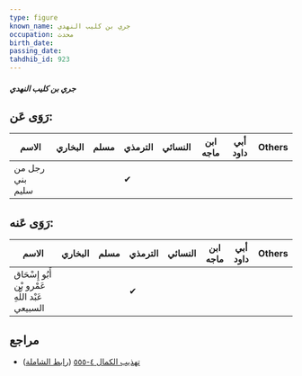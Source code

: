 ```yaml
---
type: figure
known_name: جري بن كليب النهدي
occupation: محدث
birth_date:
passing_date:
tahdhib_id: 923
---
```

##### جري بن كليب النهدي

## رَوَى عَن:
| الاسم           | البخاري | مسلم | الترمذي | النسائي | ابن ماجه | أبي داود | Others |
| --------------- | ------- | ---- | ------- | ------- | -------- | -------- | ------ |
| رجل من بني سليم |         |      | ✔       |         |          |          |        |
## رَوَى عَنه:
| الاسم                                           | البخاري | مسلم | الترمذي | النسائي | ابن ماجه | أبي داود | Others |
| ----------------------------------------------- | ------- | ---- | ------- | ------- | -------- | -------- | ------ |
| أَبُو إِسْحَاق عَمْرو بْن عَبْد اللَّهِ السبيعي |         |      | ✔       |         |          |          |        |
## مراجع
- [تهذيب الكمال ٤-٥٥٥](obsidian://open?vault=Tahdhib-al-Kamal&file=Figures/٩٢٣-جري%20بن%20كليب%20النهدي) ([رابط الشاملة](https://shamela.ws/book/3722/2069))